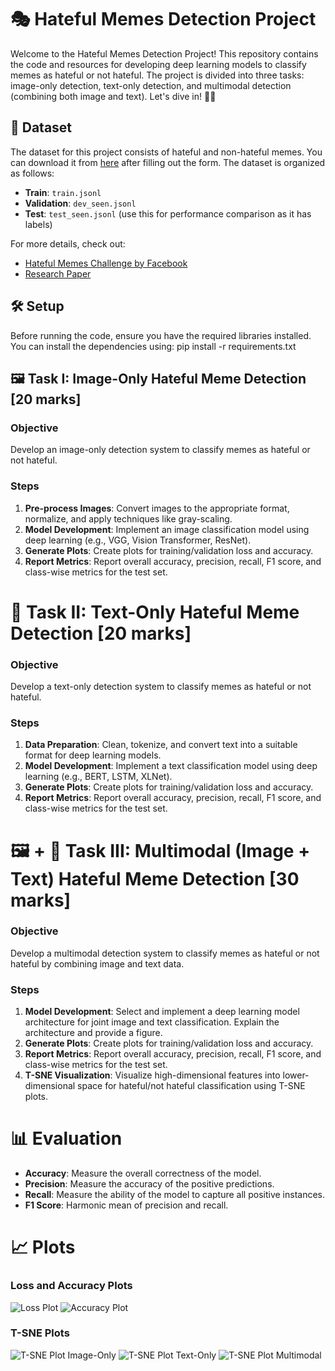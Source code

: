 # 🎭 Hateful Memes Detection Project

Welcome to the Hateful Memes Detection Project! This repository contains the code and resources for developing deep learning models to classify memes as hateful or not hateful. The project is divided into three tasks: image-only detection, text-only detection, and multimodal detection (combining both image and text). Let's dive in! 🕵️‍♂️

## 📁 Dataset

The dataset for this project consists of hateful and non-hateful memes. You can download it from [here](https://hatefulmemeschallenge.com/#download) after filling out the form. The dataset is organized as follows:
- **Train**: `train.jsonl`
- **Validation**: `dev_seen.jsonl`
- **Test**: `test_seen.jsonl` (use this for performance comparison as it has labels)

For more details, check out:
- [Hateful Memes Challenge by Facebook](https://ai.facebook.com/blog/hateful-memes-challenge-and-data-set/)
- [Research Paper](https://aclanthology.org/2022.findings-naacl.118.pdf)

## 🛠️ Setup

Before running the code, ensure you have the required libraries installed. You can install the dependencies using: pip install -r requirements.txt

## 🖼️ Task I: Image-Only Hateful Meme Detection [20 marks]

### Objective

Develop an image-only detection system to classify memes as hateful or not hateful.

### Steps

1. **Pre-process Images**: Convert images to the appropriate format, normalize, and apply techniques like gray-scaling.
2. **Model Development**: Implement an image classification model using deep learning (e.g., VGG, Vision Transformer, ResNet).
3. **Generate Plots**: Create plots for training/validation loss and accuracy.
4. **Report Metrics**: Report overall accuracy, precision, recall, F1 score, and class-wise metrics for the test set.

# 📝 Task II: Text-Only Hateful Meme Detection [20 marks]

### Objective
Develop a text-only detection system to classify memes as hateful or not hateful.

### Steps
1. **Data Preparation**: Clean, tokenize, and convert text into a suitable format for deep learning models.
2. **Model Development**: Implement a text classification model using deep learning (e.g., BERT, LSTM, XLNet).
3. **Generate Plots**: Create plots for training/validation loss and accuracy.
4. **Report Metrics**: Report overall accuracy, precision, recall, F1 score, and class-wise metrics for the test set.

# 🖼️ + 📝 Task III: Multimodal (Image + Text) Hateful Meme Detection [30 marks]

### Objective
Develop a multimodal detection system to classify memes as hateful or not hateful by combining image and text data.

### Steps
1. **Model Development**: Select and implement a deep learning model architecture for joint image and text classification. Explain the architecture and provide a figure.
2. **Generate Plots**: Create plots for training/validation loss and accuracy.
3. **Report Metrics**: Report overall accuracy, precision, recall, F1 score, and class-wise metrics for the test set.
4. **T-SNE Visualization**: Visualize high-dimensional features into lower-dimensional space for hateful/not hateful classification using T-SNE plots.

# 📊 Evaluation
- **Accuracy**: Measure the overall correctness of the model.
- **Precision**: Measure the accuracy of the positive predictions.
- **Recall**: Measure the ability of the model to capture all positive instances.
- **F1 Score**: Harmonic mean of precision and recall.

# 📈 Plots

### Loss and Accuracy Plots

![Loss Plot](path/to/loss_plot.png)
![Accuracy Plot](path/to/accuracy_plot.png)

### T-SNE Plots

![T-SNE Plot Image-Only](path/to/tsne_image_only.png)
![T-SNE Plot Text-Only](path/to/tsne_text_only.png)
![T-SNE Plot Multimodal](path/to/tsne_multimodal.png)


